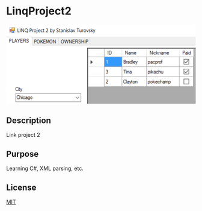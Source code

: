 # LinqProject2

![screenshot1](https://raw.githubusercontent.com/StanTsky/LinqProject2/main/ExampleRun.PNG)

## Description
Link project 2

## Purpose
Learning C#, XML parsing, etc.

## License
[MIT](https://choosealicense.com/licenses/mit/)
